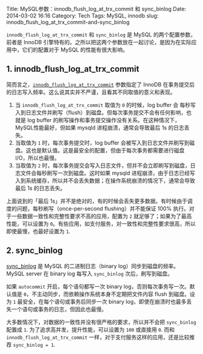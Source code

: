 Title: MySQL参数：innodb_flush_log_at_trx_commit 和 sync_binlog
Date: 2014-03-02 16:16
Category: Tech
Tags: MySQL, innodb
slug: innodb_flush_log_at_trx_commit-and-sync_binlog

`innodb_flush_log_at_trx_commit` 和 `sync_binlog` 是 MySQL 的两个配置参数，前者是 InnoDB 引擎特有的。之所以把这两个参数放在一起讨论，是因为在实际应用中，它们的配置对于 MySQL 的性能有很大影响。

## 1. innodb_flush_log_at_trx_commit

简而言之，[`innodb_flush_log_at_trx_commit`](http://dev.MySQL.com/doc/refman/4.1/en/innodb-parameters.html#sysvar_innodb_flush_log_at_trx_commit) 参数指定了 InnoDB 在事务提交后的日志写入频率。这么说其实并不严谨，且看其不同取值的意义和表现。

1. 当 `innodb_flush_log_at_trx_commit` 取值为 `0` 的时候，log buffer 会 每秒写入到日志文件并刷写（flush）到磁盘。但每次事务提交不会有任何影响，也就是 log buffer 的刷写操作和事务提交操作没有关系。在这种情况下，MySQL性能最好，但如果 mysqld 进程崩溃，通常会导致最后 1s 的日志丢失。
2. 当取值为 `1` 时，每次事务提交时，log buffer 会被写入到日志文件并刷写到磁盘。这也是默认值。这是最安全的配置，但由于每次事务都需要进行磁盘I/O，所以也最慢。
3. 当取值为 `2` 时，每次事务提交会写入日志文件，但并不会立即刷写到磁盘，日志文件会每秒刷写一次到磁盘。这时如果 mysqld 进程崩溃，由于日志已经写入到系统缓存，所以并不会丢失数据；在操作系统崩溃的情况下，通常会导致最后 1s 的日志丢失。

上面说到的「最后 1s」并不是绝对的，有的时候会丢失更多数据。有时候由于调度的问题，每秒刷写（once-per-second flushing）并不能保证 100% 执行。对于一些数据一致性和完整性要求不高的应用，配置为 `2` 就足够了；如果为了最高性能，可以设置为 `0`。有些应用，如支付服务，对一致性和完整性要求很高，所以即使最慢，也最好设置为 `1`.

## 2. sync_binlog

[sync_binlog](https://dev.MySQL.com/doc/refman/5.5/en/replication-options-binary-log.html#sysvar_sync_binlog) 是 MySQL 的二进制日志（binary log）同步到磁盘的频率。MySQL server 在 binary log 每写入 `sync_binlog` 次后，刷写到磁盘。

如果 `autocommit` 开启，每个语句都写一次 binary log，否则每次事务写一次。默认值是 `0`，不主动同步，而依赖操作系统本身不定期把文件内容 flush 到磁盘。设为 `1` 最安全，在每个语句或事务后同步一次 binary log，即使在崩溃时也最多丢失一个语句或事务的日志，但因此也最慢。

大多数情况下，对数据的一致性并没有很严格的要求，所以并不会把 `sync_binlog` 配置成 `1`. 为了追求高并发，提升性能，可以设置为 `100` 或直接用 `0`. 而和 `innodb_flush_log_at_trx_commit` 一样，对于支付服务这样的应用，还是比较推荐 `sync_binlog = 1`.
